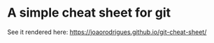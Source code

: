 # A simple cheat sheet for git

See it rendered here: https://joaorodrigues.github.io/git-cheat-sheet/
